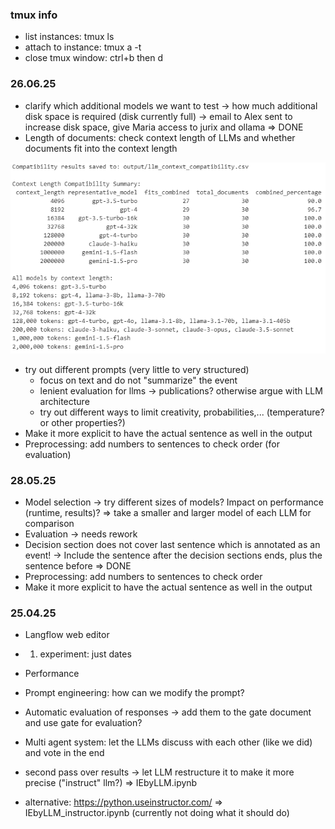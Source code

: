 ### tmux info
- list instances: tmux ls
- attach to instance: tmux a -t <instance>
- close tmux window: ctrl+b then d

### 26.06.25

- clarify which additional models we want to test -> how much additional disk space is required (disk currently full)
-> email to Alex sent to increase disk space, give Maria access to jurix and ollama
=> DONE
- Length of documents: check context length of LLMs and whether documents fit into the context length

![1752247070664](image/Notes/1752247070664.png)

- try out different prompts (very little to very structured)
    - focus on text and do not "summarize" the event
    - lenient evaluation for llms -> publications? otherwise argue with LLM architecture   
    - try out different ways to limit creativity, probabilities,... (temperature? or other properties?)
- Make it more explicit to have the actual sentence as well in the output
- Preprocessing: add numbers to sentences to check order (for evaluation)

### 28.05.25

- Model selection -> try different sizes of models? Impact on performance (runtime, results)?
=> take a smaller and larger model of each LLM for comparison
- Evaluation -> needs rework
- Decision section does not cover last sentence which is annotated as an event! 
-> Include the sentence after the decision sections ends, plus the sentence before 
=> DONE
- Preprocessing: add numbers to sentences to check order
- Make it more explicit to have the actual sentence as well in the output

### 25.04.25

- Langflow web editor
- 1. experiment: just dates
- Performance 
- Prompt engineering: how can we modify the prompt?
- Automatic evaluation of responses -> add them to the gate document and use gate for evaluation?
- Multi agent system: let the LLMs discuss with each other (like we did) and vote in the end

- second pass over results -> let LLM restructure it to make it more precise ("instruct" llm?)
=> IEbyLLM.ipynb
- alternative: https://python.useinstructor.com/
=> IEbyLLM_instructor.ipynb (currently not doing what it should do) 